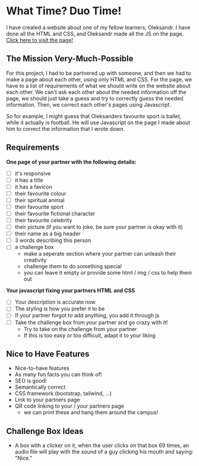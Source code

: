 # What Time? Duo Time!
I have created a website about one of my fellow learners, Oleksandr. I have done all the HTML and CSS, and Oleksandr made all the JS on the page. [Click here to visit the page!](https://www.youtube.com/watch?v=1z-pVZiRjac&ab_channel=KingdomHeartsFan3211)

## The Mission Very-Much-Possible
For this project, I had to be partnered up with someone, and then we had to make a page about each other, using only HTML and CSS. For the page, we have to a list of requirements of what we should write on the website about each other.
We can't ask each other about the needed information off the page, we should just take a guess and try to correctly guess the needed information. Then, we correct each other's pages using Javascript. </br>

So for example, I might guess that Oleksanders favourite sport is ballet, while it actually is football. He will use Javascript on the page I made about him to correct the information that I wrote down.

## Requirements
**One page of your partner with the following details:**
- [ ] it's responsive
- [ ] it has a title
- [ ] it has a favicon
- [ ] their favourite colour
- [ ] their spiritual animal
- [ ] their favourite sport
- [ ] their favourite fictional character
- [ ] their favourite celebrity
- [ ] their picture (if you want to joke, be sure your partner is okay with it)
- [ ] their name as a big header
- [ ] 3 words describing this person
- [ ] a challenge box
  * make a seperate section where your partner can unleash their creativity
  * challenge them to do something special
  * you can leave it empty or provide some html / img / css to help them out

**Your javascript fixing your partners HTML and CSS**

- [ ] Your description is accurate now
- [ ] The styling is how you prefer it to be
- [ ] If your partner forgot to add anything, you add it through js
- [ ] Take the challenge box from your partner and go crazy with it!
  * Try to take on the challenge from your partner
  * If this is too easy or too difficult, adapt it to your liking

## Nice to Have Features
* Nice-to-have features
* As many fun facts you can think of!
* SEO is good!
* Semantically correct
* CSS framework (bootstrap, tailwind, ...)
* Link to your partners page
* QR code linking to your / your partners page
  * we can print these and hang them around the campus!

## Challenge Box Ideas
* A box with a clicker on it, when the user clicks on that box 69 times, an audio file will play with the sound of a guy clicking his mouth and saying: "Nice."
